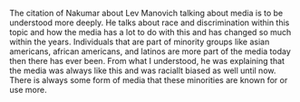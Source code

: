 The citation of Nakumar about Lev Manovich talking about media is to be understood more deeply. He talks about race and discrimination within this topic and how the media has a lot to do with this and has changed so much within the years. Individuals that are part of minority groups like asian americans, african americans, and latinos are more part of the media today then there has ever been. From what I understood, he was explaining that the media was always like this and was raciallt biased as well until now. There is always some form of media that these minorities are known for or use more. 
